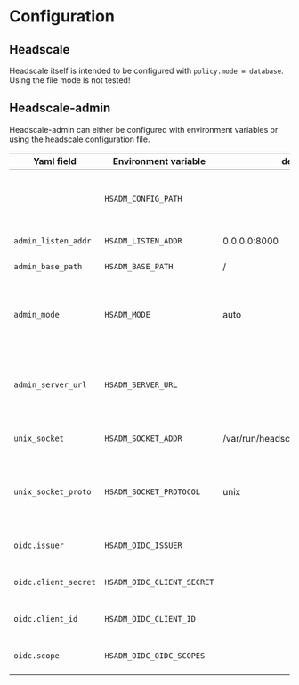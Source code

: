 # Configuration

## Headscale

Headscale itself is intended to be configured with `policy.mode = database`. Using the file mode is not tested!

## Headscale-admin

Headscale-admin can either be configured with environment variables or using the headscale configuration file.

| Yaml field           | Environment variable       | default                           | Description                                                         |
| -------------------- | -------------------------- | --------------------------------- | ------------------------------------------------------------------- |
|                      | `HSADM_CONFIG_PATH`        |                                   | The location of the headscale yaml configuration                    |
| `admin_listen_addr`  | `HSADM_LISTEN_ADDR`        | 0.0.0.0:8000                      | Server listen address                                               |
| `admin_base_path`    | `HSADM_BASE_PATH`          | /                                 | App base path                                                       |
| `admin_mode`         | `HSADM_MODE`               | auto                              | Either grpc, rest or auto. Tries to use grpc if socket is specified |
| `admin_server_url`   | `HSADM_SERVER_URL`         |                                   | Used for OAuth redirect_uri. **Required when using grpc mode**      |
| `unix_socket`        | `HSADM_SOCKET_ADDR`        | /var/run/headscale/headscale.sock | The headscale unix socket                                           |
| `unix_socket_proto`  | `HSADM_SOCKET_PROTOCOL`    | unix                              | Socket protocol. Change if socket is behind a proxy                 |
| `oidc.issuer`        | `HSADM_OIDC_ISSUER`        |                                   | **Required when using grpc mode**                                   |
| `oidc.client_secret` | `HSADM_OIDC_CLIENT_SECRET` |                                   | **Required when using grpc mode**                                   |
| `oidc.client_id`     | `HSADM_OIDC_CLIENT_ID`     |                                   | **Required when using grpc mode**                                   |
| `oidc.scope`         | `HSADM_OIDC_OIDC_SCOPES`   |                                   | **Required when using grpc mode**                                   |
